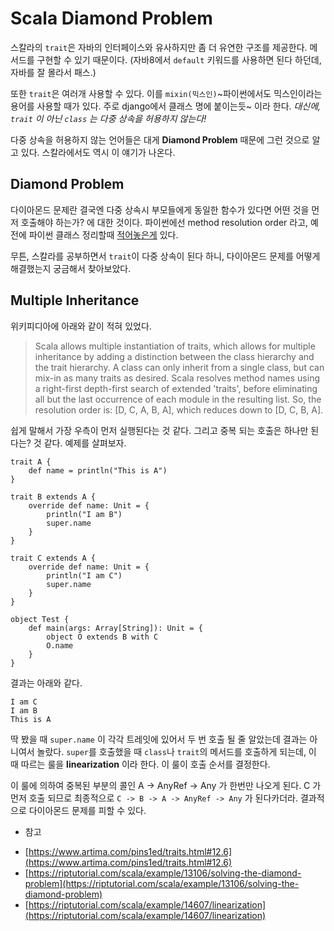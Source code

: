 # Scala Diamond Problem

스칼라의 <code>trait</code>은 자바의 인터페이스와 유사하지만 좀 더 유연한 구조를 제공한다. 메서드를 구현할 수 있기 때문이다.
(자바8에서 <code>default</code> 키워드를 사용하면 된다 하던데, 자바를 잘 몰라서 패스.)

또한 <code>trait</code>은 여러개 사용할 수 있다. 이를 <code>mixin(믹스인)</code>~파이썬에서도 믹스인이라는 용어를 사용할 때가 있다. 주로 django에서 클래스 명에 붙이는듯~ 이라 한다.
_대신에, <code>trait</code> 이 아닌 <code>class</code> 는 다중 상속을 허용하지 않는다!_


다중 상속을 허용하지 않는 언어들은 대게 __Diamond Problem__ 때문에 그런 것으로 알고 있다. 스칼라에서도 역시 이 얘기가 나온다.

## Diamond Problem

다이아몬드 문제란 결국엔 다중 상속시 부모들에게 동일한 함수가 있다면 어떤 것을 먼저 호출해야 하는가? 에 대한 것이다.
파이썬에선 method resolution order 라고, 예전에 파이썬 클래스 정리할때 [적어놓은게](https://www.pymoon.com/entry/%ED%8C%8C%EC%9D%B4%EC%8D%AC-%ED%81%B4%EB%9E%98%EC%8A%A4-%EC%83%81%EC%86%8D) 있다.

무튼, 스칼라를 공부하면서 <code>trait</code>이 다중 상속이 된다 하니, 다이아몬드 문제를 어떻게 해결했는지 궁금해서 찾아보았다.


## Multiple Inheritance

위키피디아에 아래와 같이 적혀 있었다.
> Scala allows multiple instantiation of traits, 
which allows for multiple inheritance by adding a distinction between the class hierarchy and the trait hierarchy. 
A class can only inherit from a single class, but can mix-in as many traits as desired. 
Scala resolves method names using a right-first depth-first search of extended 'traits', before eliminating all but the last occurrence of each module in the resulting list. 
So, the resolution order is: [D, C, A, B, A], which reduces down to [D, C, B, A].

쉽게 말해서 가장 우측이 먼저 실행된다는 것 같다. 그리고 중복 되는 호출은 하나만 된다는? 것 같다.
예제를 살펴보자.

<pre><code>trait A {
    def name = println("This is A")
}

trait B extends A {
    override def name: Unit = {
        println("I am B")
        super.name
    }
}

trait C extends A {
    override def name: Unit = {
        println("I am C")
        super.name
    }
}

object Test {
    def main(args: Array[String]): Unit = {
        object O extends B with C
        O.name
    }
}
</pre></code>

결과는 아래와 같다.

<pre><code>I am C
I am B
This is A
</code></pre>

딱 봤을 때 <code>super.name</code> 이 각각 트레잇에 있어서 두 번 호출 될 줄 알았는데 결과는 아니여서 놀랐다.
<code>super</code>를 호출했을 때 <code>class</code>나 <code>trait</code>의 메서드를 호출하게 되는데, 이 때 따르는 룰을 __linearization__  이라 한다.
이 룰이 호출 순서를 결정한다.

이 룰에 의하여 중복된 부분의 콜인 A -> AnyRef -> Any 가 한번만 나오게 된다. C 가 먼저 호출 되므로 최종적으로 
```C -> B -> A -> AnyRef -> Any``` 가 된다카더라. 
결과적으로 다이아몬드 문제를 피할 수 있다.


* 참고
- [https://www.artima.com/pins1ed/traits.html#12.6](https://www.artima.com/pins1ed/traits.html#12.6)
- [https://riptutorial.com/scala/example/13106/solving-the-diamond-problem](https://riptutorial.com/scala/example/13106/solving-the-diamond-problem)
- [https://riptutorial.com/scala/example/14607/linearization](https://riptutorial.com/scala/example/14607/linearization)
